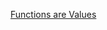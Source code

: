 [Functions are Values](https://docs.racket-lang.org/quick/index.html#(part._.Functions_are_.Values))
